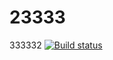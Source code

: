 # 23333
333332
[![Build status](https://ci.appveyor.com/api/projects/status/github/headacheboy/minijava_compiler?svg=true)](https://ci.appveyor.com/project/wukgdu/23333/branch/master)
